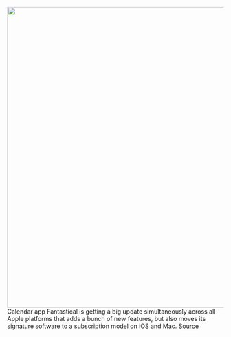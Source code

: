 <img src='https://cdn.vox-cdn.com/thumbor/bjiNrYty6vC917gP9CwiHHoW-2o=/0x0:1182x790/1200x800/filters:focal(497x301:685x489)/cdn.vox-cdn.com/uploads/chorus_image/image/66212366/month.5.png' width='700px' /><br/>
Calendar app Fantastical is getting a big update simultaneously across all Apple platforms that adds a bunch of new features, but also moves its signature software to a subscription model on iOS and Mac.
<a href='https://www.theverge.com/2020/1/29/21109700/fantastical-flexibits-subscription-service-premium-price-apple'> Source <a/>